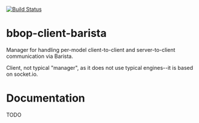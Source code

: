 [![Build Status](https://travis-ci.org/berkeleybop/bbop-client-barista.svg)](https://travis-ci.org/berkeleybop/bbop-client-barista)

# bbop-client-barista

Manager for handling per-model client-to-client and server-to-client
communication via Barista.

Client, not typical "manager", as it does not use typical engines--it
is based on socket.io.

# Documentation

TODO
